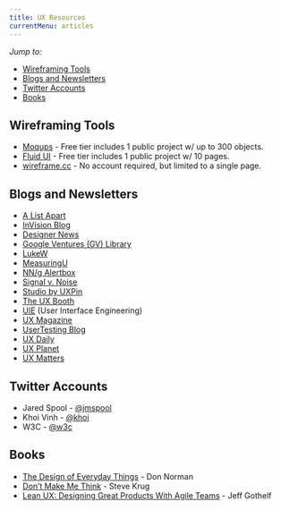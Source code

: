 ```yaml
---
title: UX Resources
currentMenu: articles
---
```


_Jump to:_
- [Wireframing Tools](#wireframing-tools)
- [Blogs and Newsletters](#blogs-and-newsletters)
- [Twitter Accounts](#twitter-accounts)
- [Books](#books)

## Wireframing Tools

* [Moqups](https://moqups.com/) - Free tier includes 1 public project w/ up to 300 objects.
* [Fluid UI](https://www.fluidui.com/) - Free tier includes 1 public project w/ 10 pages.
* [wireframe.cc](https://wireframe.cc/) - No account required, but limited to a single page.

## Blogs and Newsletters

* [A List Apart](https://alistapart.com/)
* [InVision Blog](https://www.invisionapp.com/blog)
* [Designer News](https://www.designernews.co/)
* [Google Ventures (GV) Library](https://www.gv.com/library/)
* [LukeW](https://www.lukew.com/)
* [MeasuringU](http://www.measuringu.com/)
* [NN/g Alertbox](https://www.nngroup.com/articles/subscribe/)
* [Signal v. Noise](https://m.signalvnoise.com/)
* [Studio by UXPin](https://www.uxpin.com/studio/)
* [The UX Booth](http://www.uxbooth.com/)
* [UIE](https://articles.uie.com/) (User Interface Engineering)
* [UX Magazine](http://uxmag.com/)
* [UserTesting Blog](https://www.usertesting.com/blog/)
* [UX Daily](https://www.interaction-design.org/literature/articles/latest)
* [UX Planet](https://uxplanet.org/)
* [UX Matters](https://www.uxmatters.com/)

## Twitter Accounts

* Jared Spool - [@jmspool](http://twitter.com/jmspool)
* Khoi Vinh - [@khoi](http://twitter.com/khoi)
* W3C - [@w3c](http://twitter.com/w3c)

## Books

* [The Design of Everyday Things](http://a.co/3WBln3p) - Don Norman
* [Don’t Make Me Think](https://www.amazon.com/Dont-Make-Think-Revisited-Usability/dp/0321965515/ref=sr_1_1?s=books&ie=UTF8&qid=1509633029&sr=1-1&keywords=Don%27t+Make+Me+THink&dpID=51pnouuPO5L&preST=_SX218_BO1,204,203,200_QL40_&dpSrc=srch) - Steve Krug
* [Lean UX: Designing Great Products With Agile Teams](http://a.co/d3rnHn6) - Jeff Gothelf
